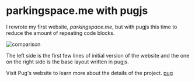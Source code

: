 # parkingspace.me with pugjs

I rewrote my first website, _parkingspace.me_, but with pugjs this time to reduce the amount of repeating code blocks.

![comparison]('./public/comparison.png')

The left side is the first few lines of initial version of the website and the one on the right side is the base layout written in pugjs.

Visit Pug's website to learn more about the details of the project.
[pug]('https://pugjs.org/')
